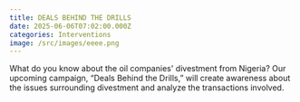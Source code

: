 ```yaml
---
title: DEALS BEHIND THE DRILLS
date: 2025-06-06T07:02:00.000Z
categories: Interventions
image: /src/images/eeee.png
---
```


What do you know about the oil companies' divestment from Nigeria?
 Our upcoming campaign, “Deals Behind the Drills,” will create awareness about the issues surrounding divestment and analyze the transactions involved.
